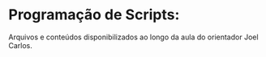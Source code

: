 # Programação de Scripts: 
Arquivos e conteúdos disponibilizados ao longo da aula do orientador Joel Carlos.
